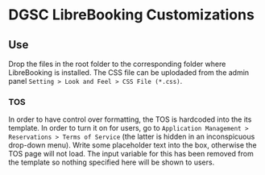 # DGSC LibreBooking Customizations

## Use
Drop the files in the root folder to the corresponding folder where LibreBooking is installed. The CSS file can be uplodaded from the admin panel `Setting > Look and Feel > CSS File (*.css)`.

### TOS
In order to have control over formatting, the TOS is hardcoded into the its template. In order to turn it on for users, go to `Application Management > Reservations > Terms of Service` (the latter is hidden in an inconspicuous drop-down menu). Write some placeholder text into the box, otherwise the TOS page will not load. The input variable for this has been removed from the template so nothing specified here will be shown to users. 
